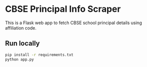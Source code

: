 # CBSE Principal Info Scraper

This is a Flask web app to fetch CBSE school principal details using affiliation code.

## Run locally

```bash
pip install -r requirements.txt
python app.py
```
